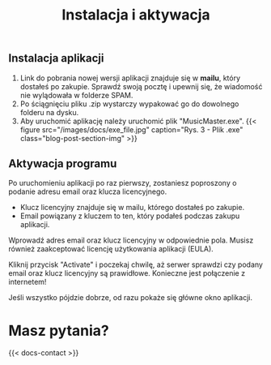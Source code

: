 ﻿---
title: "Instalacja i aktywacja"
description: "Jak zainstalować i aktywować Music Mastera w kilku prostych krokach."
weight: 100
---

## Instalacja aplikacji

1. Link do pobrania nowej wersji aplikacji znajduje się w **mailu**, który dostałeś po zakupie. Sprawdź swoją pocztę i upewnij się, że wiadomość nie wylądowała w folderze SPAM.
1. Po ściągnięciu pliku .zip wystarczy wypakować go do dowolnego folderu na dysku.
1. Aby uruchomić aplikację należy uruchomić plik "MusicMaster.exe". {{< figure src="/images/docs/exe_file.jpg" caption="Rys. 3 - Plik .exe" class="blog-post-section-img" >}}

## Aktywacja programu

Po uruchomieniu aplikacji po raz pierwszy, zostaniesz poproszony o podanie adresu email oraz klucza licencyjnego. 

- Klucz licencyjny znajduje się w mailu, którego dostałeś po zakupie.
- Email powiązany z kluczem to ten, który podałeś podczas zakupu aplikacji.

Wprowadź adres email oraz klucz licencyjny w odpowiednie pola. Musisz również zaakceptować licencję użytkowania aplikacji (EULA).

Kliknij przycisk "Activate" i poczekaj chwilę, aż serwer sprawdzi czy podany email oraz klucz licencyjny są prawidłowe. Konieczne jest połączenie z internetem!

Jeśli wszystko pójdzie dobrze, od razu pokaże się główne okno aplikacji.

# Masz pytania?

{{< docs-contact >}}